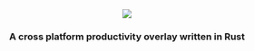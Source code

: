 <div align=center>
<img src="https://avatars.githubusercontent.com/u/118645650?s=200&v=4">
<h3>A cross platform productivity overlay written in Rust</h3>
<br><br>
</div>

